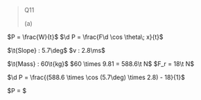 
> Q11
> 
> (a)

$P = \frac{W}{t}$
$\d P = \frac{F\d \cos \theta\; x}{t}$

$\t{Slope} : 5.7\deg$
$v : 2.8\ms$

$\t{Mass} : 60\t{kg}$
$60 \times 9.81 = 588.6\t N$
$F_r = 18\t N$

$\d P = \frac{(588.6 \times \cos (5.7\deg) \times 2.8) - 18}{1}$

$P = $


